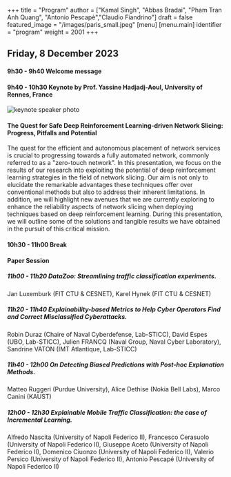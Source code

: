+++
title = "Program"
author = ["Kamal Singh", "Abbas Bradai", "Pham Tran Anh Quang", "Antonio Pescapè","Claudio Fiandrino"]
draft = false
featured_image = "/images/paris_small.jpeg"
[menu]
  [menu.main]
    identifier = "program"
    weight = 2001
+++

## Friday, 8 December 2023

 #### 9h30 - 9h40    Welcome message 

 #### 9h40 - 10h30   Keynote by Prof. Yassine Hadjadj-Aoul, University of Rennes, France
 
 ![keynote speaker photo](/images/Yassine-photo.png)

 #### The Quest for Safe Deep Reinforcement Learning-driven Network Slicing: Progress, Pitfalls and Potential
 The quest for the efficient and autonomous placement of network services is crucial to progressing towards a fully
automated network, commonly referred to as a "zero-touch network". In this presentation, we focus on the results of our
research into exploiting the potential of deep reinforcement learning strategies in the field of network slicing. Our aim is not
only to elucidate the remarkable advantages these techniques offer over conventional methods but also to address their
inherent limitations. In addition, we will highlight new avenues that we are currently exploring to enhance the reliability
aspects of network slicing when deploying techniques based on deep reinforcement learning. During this presentation, we will
outline some of the solutions and tangible results we have obtained in the pursuit of this critical mission.

 #### 10h30 - 11h00  Break 

 #### Paper Session
 ##### 11h00 - 11h20 DataZoo: Streamlining traffic classification experiments. 
 Jan Luxemburk (FIT CTU & CESNET), Karel Hynek (FIT CTU & CESNET)

 ##### 11h20 - 11h40 Explainability-based Metrics to Help Cyber Operators Find and Correct Misclassified Cyberattacks.
 Robin Duraz (Chaire of Naval Cyberdefense, Lab-STICC), David Espes (UBO, Lab-STICC), 
 Julien FRANCQ (Naval Group, Naval Cyber Laboratory), Sandrine VATON (IMT Atlantique, Lab-STICC)

 ##### 11h40 - 12h00 On Detecting Biased Predictions with Post-hoc Explanation Methods. 
 Matteo Ruggeri (Purdue University), Alice Dethise (Nokia Bell Labs), Marco Canini (KAUST)

 ##### 12h00 - 12h30 Explainable Mobile Traffic Classification: the case of Incremental Learning. 
 Alfredo Nascita (University of Napoli Federico II), Francesco Cerasuolo (University of Napoli Federico II), 
 Giuseppe Aceto (University of Napoli Federico II), Domenico Ciuonzo (University of Napoli Federico II), 
 Valerio Persico (University of Napoli Federico II), Antonio Pescapé (University of Napoli Federico II)
